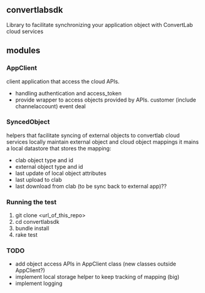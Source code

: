 ## convertlabsdk

Library to facilitate synchronizing your application object with ConvertLab cloud services

## modules

### AppClient
client application that access the cloud APIs.
* handling authentication and access_token
* provide wrapper to access objects provided by APIs. 
	customer (include channelaccount)
	event
	deal

### SyncedObject
helpers that facilitate syncing of external objects to convertlab cloud services locally maintain external object and cloud object mappings it mains a local datastore that stores the mapping:
* clab object type and id
* external object type and id
* last update of local object attributes
* last upload to clab
* last download from clab (to be sync back to external app)??

### Running the test
1. git clone <url_of_this_repo>
2. cd convertlabsdk
3. bundle install
4. rake test


### TODO
* add object access APIs in AppClient class (new classes outside AppClient?)
* implement local storage helper to keep tracking of mapping (big)
* implement logging

